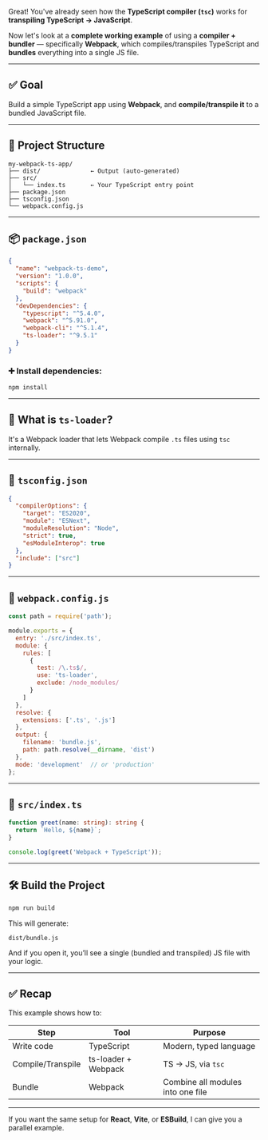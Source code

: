 Great! You've already seen how the **TypeScript compiler (`tsc`)** works for **transpiling TypeScript → JavaScript**.

Now let's look at a **complete working example** of using a **compiler + bundler** — specifically **Webpack**, which compiles/transpiles TypeScript and **bundles** everything into a single JS file.

---

## ✅ Goal

Build a simple TypeScript app using **Webpack**, and **compile/transpile it** to a bundled JavaScript file.

---

## 📁 Project Structure

```
my-webpack-ts-app/
├── dist/              ← Output (auto-generated)
├── src/
│   └── index.ts       ← Your TypeScript entry point
├── package.json
├── tsconfig.json
└── webpack.config.js
```

---

## 📦 `package.json`

```json
{
  "name": "webpack-ts-demo",
  "version": "1.0.0",
  "scripts": {
    "build": "webpack"
  },
  "devDependencies": {
    "typescript": "^5.4.0",
    "webpack": "^5.91.0",
    "webpack-cli": "^5.1.4",
    "ts-loader": "^9.5.1"
  }
}
```

### ➕ Install dependencies:

```bash
npm install
```

---

## 🧠 What is `ts-loader`?

It's a Webpack loader that lets Webpack compile `.ts` files using `tsc` internally.

---

## 🔧 `tsconfig.json`

```json
{
  "compilerOptions": {
    "target": "ES2020",
    "module": "ESNext",
    "moduleResolution": "Node",
    "strict": true,
    "esModuleInterop": true
  },
  "include": ["src"]
}
```

---

## 🔧 `webpack.config.js`

```js
const path = require('path');

module.exports = {
  entry: './src/index.ts',
  module: {
    rules: [
      {
        test: /\.ts$/,
        use: 'ts-loader',
        exclude: /node_modules/
      }
    ]
  },
  resolve: {
    extensions: ['.ts', '.js']
  },
  output: {
    filename: 'bundle.js',
    path: path.resolve(__dirname, 'dist')
  },
  mode: 'development'  // or 'production'
};
```

---

## 📝 `src/index.ts`

```ts
function greet(name: string): string {
  return `Hello, ${name}`;
}

console.log(greet('Webpack + TypeScript'));
```

---

## 🛠️ Build the Project

```bash
npm run build
```

This will generate:

```
dist/bundle.js
```

And if you open it, you’ll see a single (bundled and transpiled) JS file with your logic.

---

## ✅ Recap

This example shows how to:

| Step              | Tool                | Purpose                           |
| ----------------- | ------------------- | --------------------------------- |
| Write code        | TypeScript          | Modern, typed language            |
| Compile/Transpile | ts-loader + Webpack | TS → JS, via `tsc`                |
| Bundle            | Webpack             | Combine all modules into one file |

---

If you want the same setup for **React**, **Vite**, or **ESBuild**, I can give you a parallel example.
